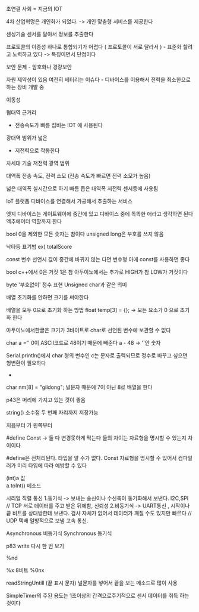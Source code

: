 초연결 사회 = 지금의 IOT

4차 산업혁명은 개인화가 되었다.
  -> 개인 맞춤형 서비스를 제공한다

센싱기술
 센서를 달아서 정보를 추출한다

 프로토콜의 이종성
   하나로 통합되기가 어렵다 ( 프로토콜이 서로 달라서 )  - 표준화 할려고 노력하고 있다
   -> 특징이면서 단점이다

  보안 문제
      - 암호화나 경량보안
    
  자원 제약성이 있음
    여전히 베터리는 이슈다 - 디바이스를 이용해서 전력을 최소한으로 하는 장비 개발 중

  이동성

협대역 근거리
 - 전송속도가 빠름
  집비는 IOT 에 사용된다

광대역 범위가 넓은
 - 저전력으로 작동한다

차세대 기술 저전력 광역 범위

대역폭 
전송 속도, 전력 소모
(전송 속도가 빠르면 전력 소모가 높음)

넓은 대역폭 실시간으로 하기 빠름
좁은 대역폭 저전력 센서등에 사용됨

IoT 플랫폼
디바이스를 연결해서 가공해서 추출하는 서비스

엣지 디바이스는 게이트웨이에 중간에 있고 디바이스 중에 똑똑한 애라고 생각하면 된다
  엑추에이터 역할까지 한다



bool  0을 제외한 모든 숫자는 참이다
unsigned long은 부호를 쓰지 않음

낙타등 표기법 ex) totalScore

const 변수 선언시 값이 중간에 바뀌지 않는 다면 변수형 아에 const를 사용하면 좋다

bool
c++에서 0은 거짓 1은 참  아두이노에서는 추가로  HIGH가 참 LOW가 거짓이다

byte 
'부호없이' 정수 표현
Unsigned char과 같은 의미

배열
  초기화를 안하면 크기를 써야한다

배열을 모두 0으로 초기화 하는 방법
float temp[3] = {}; -> 모든 요소가 0 으로 초기화 한다

아두이노에서한글은 크기가  3바이트로  char로 선언된 변수에 보관할 수 없다

char a =''   0이  ASCII코드로 48이기 때문에 빼준다
  a - 48 -> ''안 숫자

 Serial.println()에서 char 형의 변수인 c는 문자로 출력되므로 정수로 바꾸고 싶으면 형변환이 필요하다

 *

 char nm[8] = "gildong";
   널문자 때문에 7이 아닌 8로 배열을 한다

p43은 머리에 가지고 있는 것이 좋음

string() 소수점 두 번째 자리까지 저장가능

처음부터 가 왼쪽부터

#define
 Const   -> 둘 다 변경못하게 막는다
 둘의 차이는 자료형을 명시할 수 있는지 차이이다

 #define은 전처리된다. 타입을 알 수가 없다.
 Const 자료형을 명시할 수 있어서 컴파일러가 미리 타입에 따라 예방할 수 있다

 (int)a 값  
 a.toInt() 메소드

시리얼
직렬 통신 
1.동기식   ->  보내는 송신이나 수신축이 동기화해서 보낸다.  I2C,SPI                                                    //  TCP  서로 데이터를 주고 받은 뒤에함, 신뢰성 
2.비동기식 -> UART통신 , 시작이나 끝 비트를 상대방한테 보낸다.  검사 자체가 없어서 데이터가 깨질 수도 있지만 빠르다     //  UDP 택배  일방적으로 보냄            고속 통신.

Asynchronous 비동기식
Synchronous  동기식

p83
write 다시 한 번 보기

%nd

%x   8비트
%0nx

readStringUntill (끝 표시 문자)  널문자를 넣어서 끝을 보는 메소드로 많이 사용

SimpleTimer의 주된 용도는 1초이상의 간격으로주기적으로 센서 데이터를 취득 하는 것이다 
